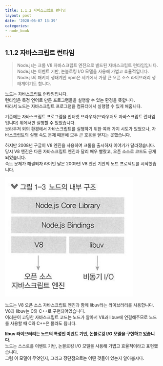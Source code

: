 ```yaml
---
title: 1.1.2 자바스크립트 런타임
layout: post
date: '2020-06-07 13:39'
categories:
- node_book
---
```


## 1.1.2 자바스크립트 런타임

>Node.js는 크롬 V8 자바스크립트 엔진으로 빌드된 자바스크립트 런타임입니다.  
>Node.js는 이벤트 기반, 논블로킹 I/O 모델을 사용해 가볍고 효율적입니다.  
>Node.js의 패키지 생태계인 npm은 세계에서 가장 큰 오픈 소스 라이브러리 생태계이기도 합니다.

노드는 자바스크립트 런타임입니다.  
런타임은 특정 언어로 만든 프로그램들을 실행할 수 있는 환경을 뜻합니다.  
따라서 노드는 자바스크립트 프로그램을 컴퓨터에서 실행할 수 있게 해줍니다.  

기존에는 자바스크립트 프로그램을 인터넷 브라우저(브라우저도 자바스크립트 런타임입니다) 위에서만 
실행할 수 있었습니다.  
브라우저 외의 환경에서 자바스크립트를 실행하기 위한 여러 가지 시도가 있었으나, 
자바스크립트의 실행 속도 문제 때문에 모두 큰 호응을 얻지는 못했습니다.  

하지만 2008년 구글이 V8 엔진을 사용하여 크롬을 출시하자 이야기가 달라졌습니다.  
당시 V8 엔진은 다른 자바스크립트 엔진과 달리 매우 빨랐고, 오픈 소스로 코드도 공개되었습니다.  
속도 문제가 해결되자 라이언 달은 2009년 V8 엔진 기반의 노드 프로젝트를 시작했습니다.

![](/static/img/nodebook/image00.jpg)

노드는 V8 오픈 소스 자바스크립트 엔진과 함께 libuv라는 라이브러리를 사용합니다.  
V8과 libuv는 C와 C++로 구현되어있습니다.  
여러분이 코딩한 자바스크립트 코드는 노드가 알아서 V8과 libuv에 연결해주므로 노드를 사용할 때
C와 C++은 몰라도 됩니다.

**libuv 라이브러리는 노드의 특성인 이벤트 기반, 논블로킹 I/O 모델을 구현하고 있습니다.**  
노드는 스스로를 이벤트 기반, 논블로킹 I/O 모델을 사용해 가볍고 효율적이라고 표현했습니다.  
그럼 이 모델이 무엇인지, 그리고 장단점으로는 어떤 것들이 있는지 알아봅시다.












